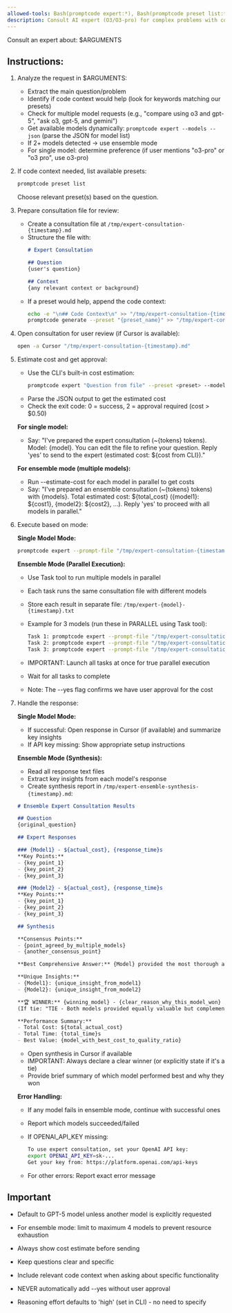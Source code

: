 ```yaml
---
allowed-tools: Bash(promptcode expert:*), Bash(promptcode preset list:*), Bash(promptcode generate:*), Bash(open -a Cursor:*), Read(/tmp/expert-*:*), Write(/tmp/expert-consultation-*.md), Task
description: Consult AI expert (O3/O3-pro) for complex problems with code context - supports ensemble mode for multiple models
---
```


Consult an expert about: $ARGUMENTS

## Instructions:

1. Analyze the request in $ARGUMENTS:
   - Extract the main question/problem
   - Identify if code context would help (look for keywords matching our presets)
   - Check for multiple model requests (e.g., "compare using o3 and gpt-5", "ask o3, gpt-5, and gemini")
   - Get available models dynamically: `promptcode expert --models --json` (parse the JSON for model list)
   - If 2+ models detected → use ensemble mode
   - For single model: determine preference (if user mentions "o3-pro" or "o3 pro", use o3-pro)

2. If code context needed, list available presets:
   ```bash
   promptcode preset list
   ```
   Choose relevant preset(s) based on the question.

3. Prepare consultation file for review:
   - Create a consultation file at `/tmp/expert-consultation-{timestamp}.md`
   - Structure the file with:
     ```markdown
     # Expert Consultation
     
     ## Question
     {user's question}
     
     ## Context
     {any relevant context or background}
     ```
   - If a preset would help, append the code context:
     ```bash
     echo -e "\n## Code Context\n" >> "/tmp/expert-consultation-{timestamp}.md"
     promptcode generate --preset "{preset_name}" >> "/tmp/expert-consultation-{timestamp}.md"
     ```

4. Open consultation for user review (if Cursor is available):
   ```bash
   open -a Cursor "/tmp/expert-consultation-{timestamp}.md"
   ```
   
5. Estimate cost and get approval:
   - Use the CLI's built-in cost estimation:
     ```bash
     promptcode expert "Question from file" --preset <preset> --model <model> --estimate-cost --json
     ```
   - Parse the JSON output to get the estimated cost
   - Check the exit code: 0 = success, 2 = approval required (cost > $0.50)
   
   **For single model:**
   - Say: "I've prepared the expert consultation (~{tokens} tokens). Model: {model}. You can edit the file to refine your question. Reply 'yes' to send to the expert (estimated cost: ${cost from CLI})."
   
   **For ensemble mode (multiple models):**
   - Run --estimate-cost for each model in parallel to get costs
   - Say: "I've prepared an ensemble consultation (~{tokens} tokens) with {models}. Total estimated cost: ${total_cost} ({model1}: ${cost1}, {model2}: ${cost2}, ...). Reply 'yes' to proceed with all models in parallel."

6. Execute based on mode:

   **Single Model Mode:**

   ```bash
   promptcode expert --prompt-file "/tmp/expert-consultation-{timestamp}.md" --model {model} --yes
   ```

   **Ensemble Mode (Parallel Execution):**
   - Use Task tool to run multiple models in parallel
   - Each task runs the same consultation file with different models
   - Store each result in separate file: `/tmp/expert-{model}-{timestamp}.txt`
   - Example for 3 models (run these in PARALLEL using Task tool):

     ```bash
     Task 1: promptcode expert --prompt-file "/tmp/expert-consultation-{timestamp}.md" --model o3 --yes > /tmp/expert-o3-{timestamp}.txt
     Task 2: promptcode expert --prompt-file "/tmp/expert-consultation-{timestamp}.md" --model gpt-5 --yes > /tmp/expert-gpt5-{timestamp}.txt  
     Task 3: promptcode expert --prompt-file "/tmp/expert-consultation-{timestamp}.md" --model gemini-2.5-pro --yes > /tmp/expert-gemini-{timestamp}.txt
     ```

   - IMPORTANT: Launch all tasks at once for true parallel execution
   - Wait for all tasks to complete
   - Note: The --yes flag confirms we have user approval for the cost

7. Handle the response:

   **Single Model Mode:**
   - If successful: Open response in Cursor (if available) and summarize key insights
   - If API key missing: Show appropriate setup instructions
   
   **Ensemble Mode (Synthesis):**
   - Read all response text files
   - Extract key insights from each model's response
   - Create synthesis report in `/tmp/expert-ensemble-synthesis-{timestamp}.md`:
   
   ```markdown
   # Ensemble Expert Consultation Results
   
   ## Question
   {original_question}
   
   ## Expert Responses
   
   ### {Model1} - ${actual_cost}, {response_time}s
   **Key Points:**
   - {key_point_1}
   - {key_point_2}
   - {key_point_3}
   
   ### {Model2} - ${actual_cost}, {response_time}s
   **Key Points:**
   - {key_point_1}
   - {key_point_2}
   - {key_point_3}
   
   ## Synthesis
   
   **Consensus Points:**
   - {point_agreed_by_multiple_models}
   - {another_consensus_point}
   
   **Best Comprehensive Answer:** {Model} provided the most thorough analysis, particularly strong on {specific_aspect}
   
   **Unique Insights:**
   - {Model1}: {unique_insight_from_model1}
   - {Model2}: {unique_insight_from_model2}
   
   **🏆 WINNER:** {winning_model} - {clear_reason_why_this_model_won}
   (If tie: "TIE - Both models provided equally valuable but complementary insights")
   
   **Performance Summary:**
   - Total Cost: ${total_actual_cost}
   - Total Time: {total_time}s
   - Best Value: {model_with_best_cost_to_quality_ratio}
   ```

   - Open synthesis in Cursor if available
   - IMPORTANT: Always declare a clear winner (or explicitly state if it's a tie)
   - Provide brief summary of which model performed best and why they won

   **Error Handling:**
   - If any model fails in ensemble mode, continue with successful ones
   - Report which models succeeded/failed
   - If OPENAI_API_KEY missing:

     ```bash
     To use expert consultation, set your OpenAI API key:
     export OPENAI_API_KEY=sk-...
     Get your key from: https://platform.openai.com/api-keys
     ```

   - For other errors: Report exact error message

## Important

- Default to GPT-5 model unless another model is explicitly requested
- For ensemble mode: limit to maximum 4 models to prevent resource exhaustion
- Always show cost estimate before sending
- Keep questions clear and specific
- Include relevant code context when asking about specific functionality
- NEVER automatically add --yes without user approval

- Reasoning effort defaults to 'high' (set in CLI) - no need to specify